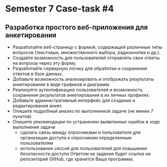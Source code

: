 # Semester 7 Case-task #4

## Разработка простого веб-приложения для анкетирования
- Разработайте веб-страницу с формой, содержащей различные типы вопросов (текстовые, множественного выбора, радиокнопки и др.). 
- Создайте возможность для пользователей отправлять свои ответы на вопросы через эту форму. 
- Разработайте серверную логику для обработки и сохранения ответов в базе данных. 
- Добавьте возможность анализировать и отображать результаты анкетирования в виде графиков и диаграмм. 
- Реализуйте аутентификацию пользователей и возможность сохранения результатов анкетирования в их личных профилях. 
- Добавьте административный интерфейс для создания и редактирования анкет.
- Опишите подробный анализ по выполненной задаче (не менее 7 пунктов)
- Опишите рекомендации по устранению выявленных ошибок в ходе выполнения задачи
  - сделать связь между опросниками и пользователя для организации доступа к опросникам определенным пользователям
  - использование сессий для пользователей для повышения безопасности доступа
Ответом на задание будет ссылка на репозиторий GitHub, где хранится Ваша программа.
